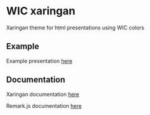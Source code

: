 # WIC xaringan

Xaringan theme for html presentations using WIC colors

## Example

Example presentation [here](https://ingrid-se.github.io/WIC/index.Rmd)

## Documentation

Xaringan documentation [here](https://github.com/yihui/xaringan/wiki)

Remark.js documentation [here](https://github.com/gnab/remark/wiki)

